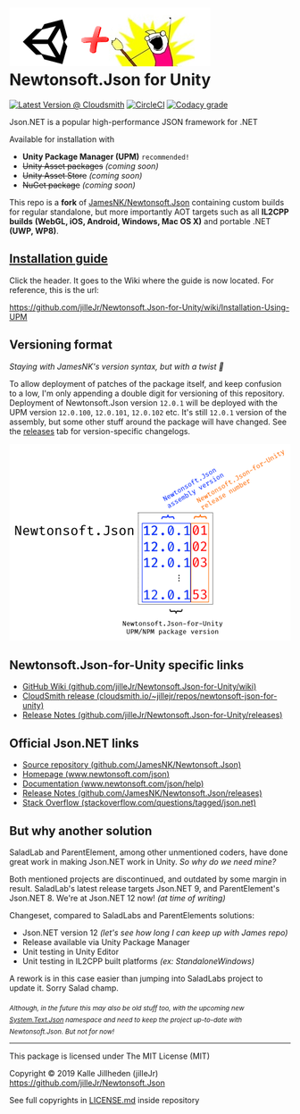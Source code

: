 # ![Logo](Doc/icons/logo-with-unity.png) Newtonsoft.Json for Unity

[![Latest Version @ Cloudsmith](https://api-prd.cloudsmith.io/badges/version/jillejr/newtonsoft-json-for-unity/npm/jillejr.newtonsoft.json-for-unity/latest/x/?render=true&badge_token=gAAAAABd0U7AyWhLGu6xjEAHz70w9zWbSk6ogsTrw3xvVpa2NXe7HJg_ua7r-G2cbWECxfM51y4uYgOdFOquHNoTQti080JM6w%3D%3D)](https://cloudsmith.io/~jillejr/repos/newtonsoft-json-for-unity/packages/detail/npm/jillejr.newtonsoft.json-for-unity/latest/)
[![CircleCI](https://img.shields.io/circleci/build/gh/jilleJr/Newtonsoft.Json-for-Unity/master?logo=circleci&style=flat-square)](https://circleci.com/gh/jilleJr/Newtonsoft.Json-for-Unity)
[![Codacy grade](https://img.shields.io/codacy/grade/f91156e7066c484588f4dba263c8cf45?logo=codacy&style=flat-square)](https://www.codacy.com/manual/jilleJr/Newtonsoft.Json-for-Unity?utm_source=github.com&utm_medium=referral&utm_content=jilleJr/Newtonsoft.Json-for-Unity&utm_campaign=Badge_Grade)

Json.NET is a popular high-performance JSON framework for .NET

Available for installation with

- **Unity Package Manager (UPM)** `recommended!`
- ~~Unity Asset packages~~ _(coming soon)_
- ~~Unity Asset Store~~ _(coming soon)_
- ~~NuGet package~~ _(coming soon)_

This repo is a **fork** of [JamesNK/Newtonsoft.Json][newtonsoft.json.git] containing custom builds
for regular standalone, but more importantly AOT targets such as all **IL2CPP builds**
**(WebGL, iOS, Android, Windows, Mac OS X)** and portable .NET **(UWP, WP8)**.

## [Installation guide](https://github.com/jilleJr/Newtonsoft.Json-for-Unity/wiki/Installation-Using-UPM)

Click the header. It goes to the Wiki where the guide is now located. For reference, this is the url:

<https://github.com/jilleJr/Newtonsoft.Json-for-Unity/wiki/Installation-Using-UPM>

## Versioning format

_Staying with JamesNK's version syntax, but with a twist :dizzy:_

To allow deployment of patches of the package itself, and keep confusion to a low, I'm only appending a double digit for versioning of this repository. Deployment of Newtonsoft.Json version `12.0.1` will be deployed with the UPM version `12.0.100`, `12.0.101`, `12.0.102` etc. It's still `12.0.1` version of the assembly, but some other stuff around the package will have changed. See the [releases](https://github.com/jilleJr/Newtonsoft.Json-for-Unity/releases) tab for version-specific changelogs.

![explanation of version](Doc/version-explanation.png)

## Newtonsoft.Json-for-Unity specific links

- [GitHub Wiki (github.com/jilleJr/Newtonsoft.Json-for-Unity/wiki)](https://github.com/jilleJr/Newtonsoft.Json-for-Unity/wiki)
- [CloudSmith release (cloudsmith.io/~jillejr/repos/newtonsoft-json-for-unity)](https://cloudsmith.io/~jillejr/repos/newtonsoft-json-for-unity/packages/detail/npm/jillejr.newtonsoft.json-for-unity/latest/)
- [Release Notes (github.com/jilleJr/Newtonsoft.Json-for-Unity/releases)](https://github.com/jilleJr/Newtonsoft.Json-for-Unity/releases)

## Official Json.NET links

- [Source repository (github.com/JamesNK/Newtonsoft.Json)](https://github.com/JamesNK/Newtonsoft.Json)
- [Homepage (www.newtonsoft.com/json)](https://www.newtonsoft.com/json)
- [Documentation (www.newtonsoft.com/json/help)](https://www.newtonsoft.com/json/help)
- [Release Notes (github.com/JamesNK/Newtonsoft.Json/releases)](https://github.com/JamesNK/Newtonsoft.Json/releases)
- [Stack Overflow (stackoverflow.com/questions/tagged/json.net)](https://stackoverflow.com/questions/tagged/json.net)

## But why another solution

SaladLab and ParentElement, among other unmentioned coders,
have done great work in making Json.NET work in Unity. _So why do we need mine?_

Both mentioned projects are discontinued, and outdated by some margin in result.
SaladLab's latest release targets Json.NET 9, and ParentElement's Json.NET 8.
We're at Json.NET 12 now! _(at time of writing)_

Changeset, compared to SaladLabs and ParentElements solutions:

- Json.NET version 12 _(let's see how long I can keep up with James repo)_
- Release available via Unity Package Manager
- Unit testing in Unity Editor
- Unit testing in IL2CPP built platforms _(ex: StandaloneWindows)_

A rework is in this case easier than jumping into SaladLabs project to update it. Sorry Salad champ.

<sub>_Although, in the future this may also be old stuff too,
with the upcoming new [System.Text.Json](https://devblogs.microsoft.com/dotnet/try-the-new-system-text-json-apis/)
namespace and need to keep the project up-to-date with Newtonsoft.Json.
But not for now!_</sub>

---

This package is licensed under The MIT License (MIT)

Copyright &copy; 2019 Kalle Jillheden (jilleJr)  
<https://github.com/jilleJr/Newtonsoft.Json>

See full copyrights in [LICENSE.md][license.md] inside repository

[license.md]: https://github.com/jilleJr/Newtonsoft.Json-for-Unity/blob/master/LICENSE.md
[newtonsoft.json.git]: https://github.com/JamesNK/Newtonsoft.Json

